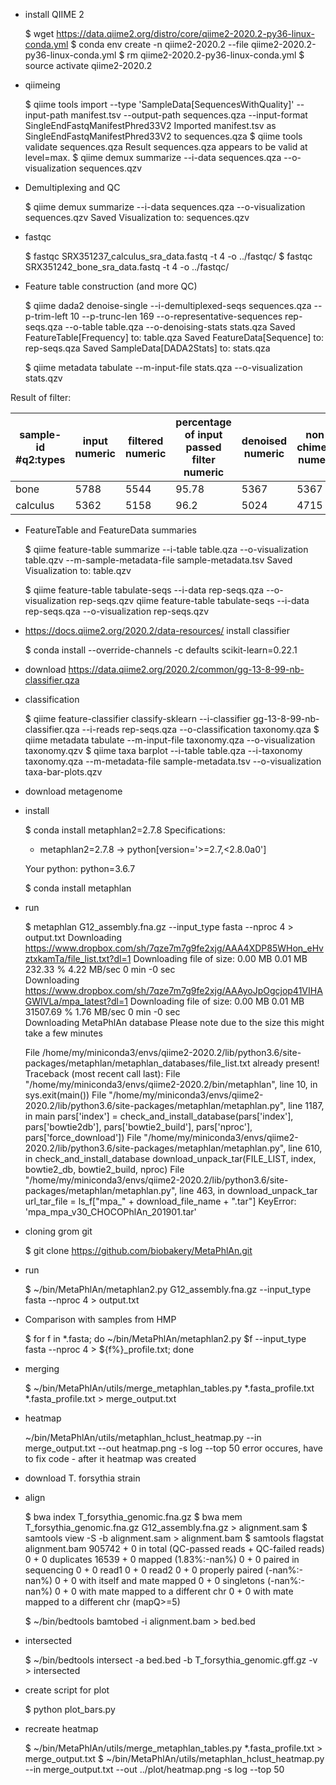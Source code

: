 - install QIIME 2


    $ wget https://data.qiime2.org/distro/core/qiime2-2020.2-py36-linux-conda.yml
    $ conda env create -n qiime2-2020.2 --file qiime2-2020.2-py36-linux-conda.yml
    $ rm qiime2-2020.2-py36-linux-conda.yml
    $ source activate qiime2-2020.2
    
- qiimeing


    $ qiime tools import   --type 'SampleData[SequencesWithQuality]'   --input-path manifest.tsv   --output-path sequences.qza   --input-format SingleEndFastqManifestPhred33V2
    Imported manifest.tsv as SingleEndFastqManifestPhred33V2 to sequences.qza
    $ qiime tools validate sequences.qza 
    Result sequences.qza appears to be valid at level=max.
    $ qiime demux summarize   --i-data sequences.qza   --o-visualization sequences.qzv


- Demultiplexing and QC


    $ qiime demux summarize --i-data sequences.qza --o-visualization sequences.qzv
    Saved Visualization to: sequences.qzv


- fastqc


    $ fastqc SRX351237_calculus_sra_data.fastq -t 4 -o ../fastqc/
    $ fastqc SRX351242_bone_sra_data.fastq -t 4 -o ../fastqc/
    
- Feature table construction (and more QC)

    $ qiime dada2 denoise-single --i-demultiplexed-seqs sequences.qza --p-trim-left 10 --p-trunc-len 169 --o-representative-sequences rep-seqs.qza --o-table table.qza --o-denoising-stats stats.qza
    Saved FeatureTable[Frequency] to: table.qza
    Saved FeatureData[Sequence] to: rep-seqs.qza
    Saved SampleData[DADA2Stats] to: stats.qza
    
    $ qiime metadata tabulate   --m-input-file stats.qza   --o-visualization stats.qzv

Result of filter:

| sample-id #q2:types | input numeric | filtered numeric | percentage of input passed filter numeric | denoised numeric | non-chimeric numeric | percentage of input non-chimeric numeric |
|---------------------|---------------|------------------|-------------------------------------------|------------------|----------------------|------------------------------------------|
| bone                | 5788          | 5544             | 95.78                                     | 5367             | 5367                 | 92.73                                    |
| calculus            | 5362          | 5158             | 96.2                                      | 5024             | 4715                 | 87.93                                    |

- FeatureTable and FeatureData summaries


    $ qiime feature-table summarize   --i-table table.qza   --o-visualization table.qzv   --m-sample-metadata-file sample-metadata.tsv
    Saved Visualization to: table.qzv

    $ qiime feature-table tabulate-seqs  --i-data rep-seqs.qza   --o-visualization rep-seqs.qzv
    qiime feature-table tabulate-seqs  --i-data rep-seqs.qza   --o-visualization rep-seqs.qzv

- https://docs.qiime2.org/2020.2/data-resources/ install classifier


    $ conda install --override-channels -c defaults scikit-learn=0.22.1

- download https://data.qiime2.org/2020.2/common/gg-13-8-99-nb-classifier.qza

- classification


    $ qiime feature-classifier classify-sklearn   --i-classifier gg-13-8-99-nb-classifier.qza   --i-reads rep-seqs.qza   --o-classification taxonomy.qza
    $ qiime metadata tabulate --m-input-file taxonomy.qza --o-visualization taxonomy.qzv
    $ qiime taxa barplot --i-table table.qza --i-taxonomy taxonomy.qza --m-metadata-file sample-metadata.tsv --o-visualization taxa-bar-plots.qzv

- download metagenome
- install


    $ conda install metaphlan2=2.7.8
    Specifications:

    - metaphlan2=2.7.8 -> python[version='>=2.7,<2.8.0a0']

    Your python: python=3.6.7

    $ conda install metaphlan

- run


    $ metaphlan G12_assembly.fna.gz --input_type fasta --nproc 4 > output.txt
    Downloading https://www.dropbox.com/sh/7qze7m7g9fe2xjg/AAA4XDP85WHon_eHvztxkamTa/file_list.txt?dl=1
    Downloading file of size: 0.00 MB
    0.01 MB 232.33 %   4.22 MB/sec  0 min -0 sec         
    Downloading https://www.dropbox.com/sh/7qze7m7g9fe2xjg/AAAyoJpOgcjop41VIHAGWIVLa/mpa_latest?dl=1
    Downloading file of size: 0.00 MB
    0.01 MB 31507.69 %   1.76 MB/sec  0 min -0 sec         
    Downloading MetaPhlAn database
    Please note due to the size this might take a few minutes
    
    File /home/my/miniconda3/envs/qiime2-2020.2/lib/python3.6/site-packages/metaphlan/metaphlan_databases/file_list.txt already present!
    Traceback (most recent call last):
      File "/home/my/miniconda3/envs/qiime2-2020.2/bin/metaphlan", line 10, in <module>
        sys.exit(main())
      File "/home/my/miniconda3/envs/qiime2-2020.2/lib/python3.6/site-packages/metaphlan/metaphlan.py", line 1187, in main
        pars['index'] = check_and_install_database(pars['index'], pars['bowtie2db'], pars['bowtie2_build'], pars['nproc'], pars['force_download'])
      File "/home/my/miniconda3/envs/qiime2-2020.2/lib/python3.6/site-packages/metaphlan/metaphlan.py", line 610, in check_and_install_database
        download_unpack_tar(FILE_LIST, index, bowtie2_db, bowtie2_build, nproc)
      File "/home/my/miniconda3/envs/qiime2-2020.2/lib/python3.6/site-packages/metaphlan/metaphlan.py", line 463, in download_unpack_tar
        url_tar_file = ls_f["mpa_" + download_file_name + ".tar"]
    KeyError: 'mpa_mpa_v30_CHOCOPhlAn_201901.tar'

- cloning grom git 


    $ git clone https://github.com/biobakery/MetaPhlAn.git

- run


    $ ~/bin/MetaPhlAn/metaphlan2.py G12_assembly.fna.gz --input_type fasta --nproc 4 > output.txt

- Comparison with samples from HMP


    $  for f in *.fasta; do ~/bin/MetaPhlAn/metaphlan2.py $f --input_type fasta --nproc 4 > ${f%}_profile.txt; done

- merging


    $ ~/bin/MetaPhlAn/utils/merge_metaphlan_tables.py *.fasta_profile.txt *.fasta_profile.txt > merge_output.txt

- heatmap


    ~/bin/MetaPhlAn/utils/metaphlan_hclust_heatmap.py  --in merge_output.txt --out heatmap.png -s log --top 50
    error occures, have to fix code - after it heatmap was created
    

- download T. forsythia strain
- align


    $ bwa index T_forsythia_genomic.fna.gz
    $ bwa mem T_forsythia_genomic.fna.gz G12_assembly.fna.gz > alignment.sam
    $ samtools view -S -b alignment.sam > alignment.bam
    $ samtools flagstat alignment.bam
    905742 + 0 in total (QC-passed reads + QC-failed reads)
    0 + 0 duplicates
    16539 + 0 mapped (1.83%:-nan%)
    0 + 0 paired in sequencing
    0 + 0 read1
    0 + 0 read2
    0 + 0 properly paired (-nan%:-nan%)
    0 + 0 with itself and mate mapped
    0 + 0 singletons (-nan%:-nan%)
    0 + 0 with mate mapped to a different chr
    0 + 0 with mate mapped to a different chr (mapQ>=5)

    $ ~/bin/bedtools bamtobed -i alignment.bam > bed.bed

- intersected


    $ ~/bin/bedtools intersect -a bed.bed -b T_forsythia_genomic.gff.gz -v > intersected
    
- create script for plot


    $ python plot_bars.py

- recreate heatmap


    $ ~/bin/MetaPhlAn/utils/merge_metaphlan_tables.py *.fasta_profile.txt > merge_output.txt
    $ ~/bin/MetaPhlAn/utils/metaphlan_hclust_heatmap.py  --in merge_output.txt --out ../plot/heatmap.png -s log --top 50
